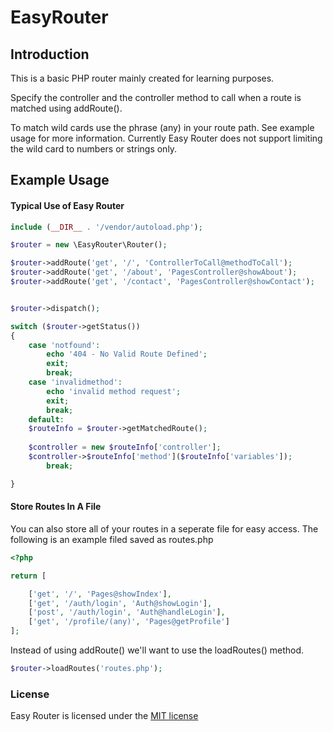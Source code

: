 # EasyRouter

## Introduction

This is a basic PHP router mainly created for learning purposes.

Specify the controller and the controller method to call when a route is matched using addRoute().

To match wild cards use the phrase (any) in your route path. See example usage for more information. Currently Easy Router does not support limiting the wild card to numbers or strings only.

## Example Usage

#### Typical Use of Easy Router
```php
include (__DIR__ . '/vendor/autoload.php');

$router = new \EasyRouter\Router();

$router->addRoute('get', '/', 'ControllerToCall@methodToCall');
$router->addRoute('get', '/about', 'PagesController@showAbout');
$router->addRoute('get', '/contact', 'PagesController@showContact');


$router->dispatch();

switch ($router->getStatus())
{
    case 'notfound':
        echo '404 - No Valid Route Defined';
        exit;
        break;
    case 'invalidmethod':
        echo 'invalid method request';
        exit;
        break;
    default:
	$routeInfo = $router->getMatchedRoute();
        
	$controller = new $routeInfo['controller'];
	$controller->$routeInfo['method']($routeInfo['variables']);
        break;

}

```

#### Store Routes In A File

You can also store all of your routes in a seperate file for easy access. The following is an example filed saved as routes.php
```php
<?php

return [

    ['get', '/', 'Pages@showIndex'],
    ['get', '/auth/login', 'Auth@showLogin'],
    ['post', '/auth/login', 'Auth@handleLogin'],
    ['get', '/profile/(any)', 'Pages@getProfile']
];
```

Instead of using addRoute() we'll want to use the loadRoutes() method.
```php
$router->loadRoutes('routes.php');
```

### License

Easy Router is licensed under the [MIT license](http://opensource.org/licenses/MIT)